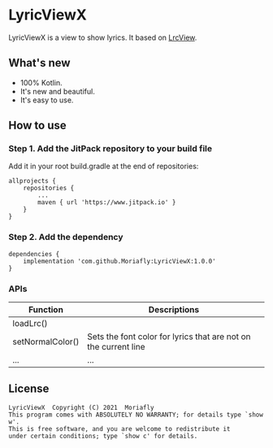 # LyricViewX

LyricViewX is a view to show lyrics. It based on [LrcView](https://github.com/zion223/NeteaseCloudMusic-MVVM).

## What's new
- 100% Kotlin.
- It's new and beautiful.
- It's easy to use.

## How to use

### Step 1. Add the JitPack repository to your build file
Add it in your root build.gradle at the end of repositories:
```
allprojects {
    repositories {
        ...
        maven { url 'https://www.jitpack.io' }
    }
}
```
### Step 2. Add the dependency
```
dependencies {
    implementation 'com.github.Moriafly:LyricViewX:1.0.0'
}
```

### APIs
| Function | Descriptions |
| ---      |    ---       |
| loadLrc() | |
| setNormalColor() | Sets the font color for lyrics that are not on the current line |
| ... | ... |



## License

    LyricViewX  Copyright (C) 2021  Moriafly
    This program comes with ABSOLUTELY NO WARRANTY; for details type `show w'.
    This is free software, and you are welcome to redistribute it
    under certain conditions; type `show c' for details.